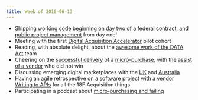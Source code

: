 ```yaml
---
title: Week of 2016-06-13
---
```


* Shipping [working code](https://github.com/truetandem/fedramp-dashboard) beginning on day two of a federal contract, and [public project management](https://tree.taiga.io/project/truetandem-fedramp-dashboard) from day one!
* Meeting with the first [Digital Acquisition Accelerator](https://18f.gsa.gov/2016/06/15/two-agencies-participating-in-the-digital-acquisition-accelerator-pilot/) pilot cohort
* Reading, with absolute delight, about the [awesome work of the DATA Act](https://18f.gsa.gov/2016/06/14/prototype-early-prototype-often-lesson-from-the-data-act/) team
* Cheering on the [successful delivery](https://github.com/18F/tock/pull/374) of a [micro-purchase](https://micropurchase.18f.gov/auctions/26), with the [assist of a vendor](https://github.com/18F/tock/pull/374#issuecomment-226189289) who did not win
* Discussing emerging digital marketplaces with the [UK](https://www.gov.uk/digital-marketplace) and [Australia](https://www.dto.gov.au/our-work/marketplace/)
* Having an agile retrospective on a software project with a vendor
[Writing to APIs](https://twitter.com/adelevie/status/743924290509217792) for all the 18F Acquisition things
* Participating in a podcast about [micro-purchasing and failing](http://publicspendforum.net/18f-dave-zvenyach-podcast/)
